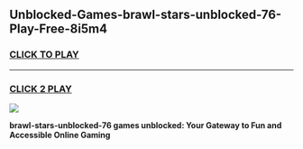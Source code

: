 
## Unblocked-Games-brawl-stars-unblocked-76-Play-Free-8i5m4
<h3>
<a href="https://premium76.site?title=brawl-stars-unblocked-76&ref=12A">CLICK TO PLAY</a></h3>
<hr>

<h3>
<a href="https://premium76.site?title=brawl-stars-unblocked-76&ref=12A">CLICK 2 PLAY</a>
  
</h3>

<a href="https://premium76.site?title=brawl-stars-unblocked-76&ref=12A"><img src="https://clearcache.store/games.png"></a>


**brawl-stars-unblocked-76 games unblocked: Your Gateway to Fun and Accessible Online Gaming**
